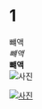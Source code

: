 # 1 
뺴액  
*뺴액*   
**뺴액**  
![사진](http://cfile30.uf.tistory.com/image/2737E43A574C346B0D88AC)  

[![사진](http://cfile30.uf.tistory.com/image/2737E43A574C346B0D88AC)  ](https://youtu.be/O8_hPaV_F9g)

